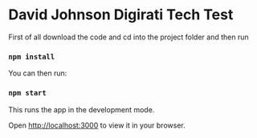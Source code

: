 # David Johnson Digirati Tech Test

First of all download the code and cd into the project folder and then run

### `npm install`

You can then run:

### `npm start`

This runs the app in the development mode.

Open [http://localhost:3000](http://localhost:3000) to view it in your browser.


